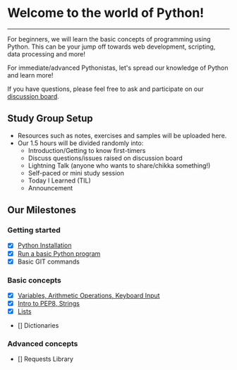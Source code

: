 # Welcome to the world of Python!
----------------------------------------------------------------------------
For beginners, we will learn the basic concepts of
programming using Python. This can be your jump off towards web development,
scripting, data processing and more!

For immediate/advanced Pythonistas, let's spread our knowledge of Python and learn more!

If you have questions, please feel free to ask and participate on our [discussion
board](https://www.meetup.com/Women-Who-Code-Manila/messages/boards/forum/24115536).

## Study Group Setup
* Resources such as notes, exercises and samples will be uploaded here.
* Our 1.5 hours will be divided randomly into:
    - Introduction/Getting to know first-timers
    - Discuss questions/issues raised on discussion board
    - Lightning Talk (anyone who wants to share/chikka something!)
    - Self-paced or mini study session
    - Today I Learned (TIL)
    - Announcement

## Our Milestones
### Getting started
- [X] [Python Installation](https://gitlab.com/Women-Who-Code-Manila/WWCodeManila-Python/blob/master/installation_guide.MD)
- [X] [Run a basic Python program](https://gitlab.com/Women-Who-Code-Manila/WWCodeManila-Python/blob/master/warm_up.MD)
- [X] Basic GIT commands

### Basic concepts
- [X] [Variables, Arithmetic Operations, Keyboard Input](https://gitlab.com/Women-Who-Code-Manila/WWCodeManila-Python/blob/master/discussions/discussion01.MD)
- [X] [Intro to PEP8, Strings](https://gitlab.com/Women-Who-Code-Manila/WWCodeManila-Python/blob/master/discussions/discussion02.MD)
- [X] [Lists](https://gitlab.com/Women-Who-Code-Manila/WWCodeManila-Python/blob/master/discussions/discussion03.MD)
- [] Dictionaries

### Advanced concepts
- [] Requests Library